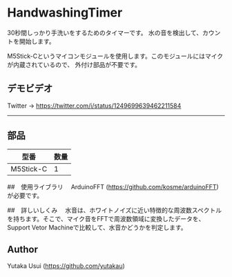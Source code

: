# HandwashingTimer

30秒間しっかり手洗いをするためのタイマーです。
水の音を検出して、カウントを開始します。

M5Stick-Cというマイコンモジュールを使用します。このモジュールにはマイクが内蔵されているので、
外付け部品が不要です。

## デモビデオ
Twitter -> https://twitter.com/i/status/1249699639462211584

---
## 部品

 型番    　 |数量
 ----------|---
 M5Stick-C | 1 

##　使用ライブラリ
　ArduinoFFT (https://github.com/kosme/arduinoFFT)
 が必要です。

##　詳しいしくみ
　水音は、ホワイトノイズに近い特徴的な周波数スペクトルを持ちます。そこで、マイク音をFFTで周波数領域に変換したデータを、
  Support Vetor Machineで比較して、水音かどうかを判定します。
  
## Author
 Yutaka Usui (https://github.com/yutakau)
 
